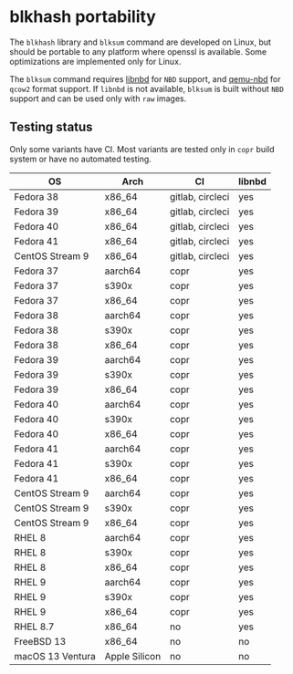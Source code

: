 <!--
SPDX-FileCopyrightText: Red Hat Inc
SPDX-License-Identifier: LGPL-2.1-or-later
-->

# blkhash portability

The `blkhash` library and `blksum` command are developed on Linux, but
should be portable to any platform where openssl is available. Some
optimizations are implemented only for Linux.

The `blksum` command requires
[libnbd](https://libguestfs.org/libnbd.3.html) for `NBD` support, and
[qemu-nbd](https://www.qemu.org/docs/master/tools/qemu-nbd.html) for
`qcow2` format support. If `libnbd` is not available, `blksum` is built
without `NBD` support and can be used only with `raw` images.

## Testing status

Only some variants have CI. Most variants are tested only in `copr`
build system or have no automated testing.

| OS                | Arch          | CI                | libnbd |
|-------------------|---------------|-------------------|--------|
| Fedora 38         | x86_64        | gitlab, circleci  | yes    |
| Fedora 39         | x86_64        | gitlab, circleci  | yes    |
| Fedora 40         | x86_64        | gitlab, circleci  | yes    |
| Fedora 41         | x86_64        | gitlab, circleci  | yes    |
| CentOS Stream 9   | x86_64        | gitlab, circleci  | yes    |
| Fedora 37         | aarch64       | copr              | yes    |
| Fedora 37         | s390x         | copr              | yes    |
| Fedora 37         | x86_64        | copr              | yes    |
| Fedora 38         | aarch64       | copr              | yes    |
| Fedora 38         | s390x         | copr              | yes    |
| Fedora 38         | x86_64        | copr              | yes    |
| Fedora 39         | aarch64       | copr              | yes    |
| Fedora 39         | s390x         | copr              | yes    |
| Fedora 39         | x86_64        | copr              | yes    |
| Fedora 40         | aarch64       | copr              | yes    |
| Fedora 40         | s390x         | copr              | yes    |
| Fedora 40         | x86_64        | copr              | yes    |
| Fedora 41         | aarch64       | copr              | yes    |
| Fedora 41         | s390x         | copr              | yes    |
| Fedora 41         | x86_64        | copr              | yes    |
| CentOS Stream 9   | aarch64       | copr              | yes    |
| CentOS Stream 9   | s390x         | copr              | yes    |
| CentOS Stream 9   | x86_64        | copr              | yes    |
| RHEL 8            | aarch64       | copr              | yes    |
| RHEL 8            | s390x         | copr              | yes    |
| RHEL 8            | x86_64        | copr              | yes    |
| RHEL 9            | aarch64       | copr              | yes    |
| RHEL 9            | s390x         | copr              | yes    |
| RHEL 9            | x86_64        | copr              | yes    |
| RHEL 8.7          | x86_64        | no                | yes    |
| FreeBSD 13        | x86_64        | no                | no     |
| macOS 13 Ventura  | Apple Silicon | no                | no     |
